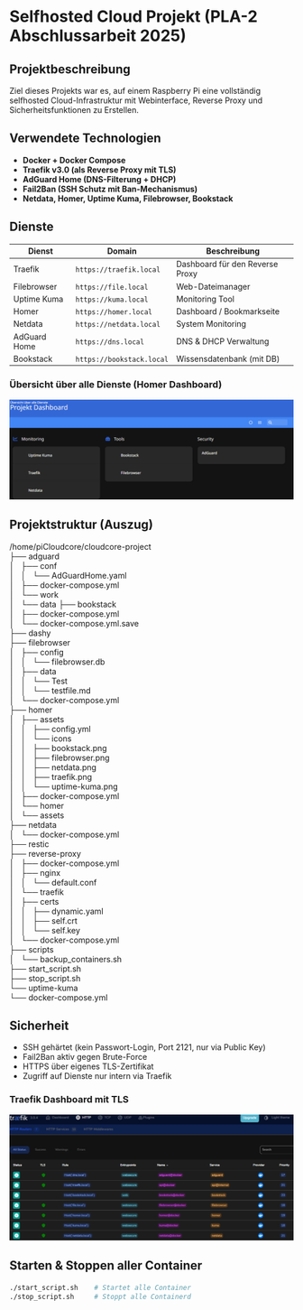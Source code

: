 # Selfhosted Cloud Projekt (PLA-2 Abschlussarbeit 2025)

## Projektbeschreibung
Ziel dieses Projekts war es, auf einem Raspberry Pi eine vollständig selfhosted Cloud-Infrastruktur mit Webinterface, Reverse Proxy und Sicherheitsfunktionen zu Erstellen.

## Verwendete Technologien
- **Docker + Docker Compose**
- **Traefik v3.0 (als Reverse Proxy mit TLS)**
- **AdGuard Home (DNS-Filterung + DHCP)**
- **Fail2Ban (SSH Schutz mit Ban-Mechanismus)**
- **Netdata, Homer, Uptime Kuma, Filebrowser, Bookstack**

## Dienste
| Dienst         | Domain                 | Beschreibung                    |
|----------------|------------------------|----------------------------------|
| Traefik        | `https://traefik.local`   | Dashboard für den Reverse Proxy |
| Filebrowser    | `https://file.local`      | Web-Dateimanager                |
| Uptime Kuma    | `https://kuma.local`      | Monitoring Tool                 |
| Homer          | `https://homer.local`     | Dashboard / Bookmarkseite       |
| Netdata        | `https://netdata.local`   | System Monitoring               |
| AdGuard Home   | `https://dns.local`       | DNS & DHCP Verwaltung           |
| Bookstack      | `https://bookstack.local` | Wissensdatenbank (mit DB)       |

### Übersicht über alle Dienste (Homer Dashboard)
![Homer Dashboard](media/homer_dashboard.png)

## Projektstruktur (Auszug)

/home/piCloudcore/cloudcore-project  
├── adguard  
│   ├── conf  
│   │   └── AdGuardHome.yaml  
│   ├── docker-compose.yml  
│   └── work  
│       └── data 
├── bookstack  
│   ├── docker-compose.yml  
│   └── docker-compose.yml.save  
├── dashy  
├── filebrowser  
│   ├── config  
│   │   └── filebrowser.db  
│   ├── data  
│   │   └── Test  
│   │       └── testfile.md  
│   └── docker-compose.yml  
├── homer  
│   ├── assets  
│   │   ├── config.yml  
│   │   └── icons  
│   │       ├── bookstack.png  
│   │       ├── filebrowser.png  
│   │       ├── netdata.png  
│   │       ├── traefik.png  
│   │       └── uptime-kuma.png  
│   ├── docker-compose.yml  
│   └── homer  
│       └── assets  
├── netdata  
│   └── docker-compose.yml  
├── restic  
├── reverse-proxy  
│   ├── docker-compose.yml  
│   ├── nginx  
│   │   └── default.conf  
│   └── traefik  
│       ├── certs  
│       │   ├── dynamic.yaml  
│       │   ├── self.crt  
│       │   └── self.key  
│       └── docker-compose.yml  
├── scripts  
│   └── backup_containers.sh  
├── start_script.sh  
├── stop_script.sh  
└── uptime-kuma  
    └── docker-compose.yml

## Sicherheit
- SSH gehärtet (kein Passwort-Login, Port 2121, nur via Public Key)
- Fail2Ban aktiv gegen Brute-Force
- HTTPS über eigenes TLS-Zertifikat
- Zugriff auf Dienste nur intern via Traefik

### Traefik Dashboard mit TLS
![Traefik Dashboard](media/traefik_dashboard.png)

## Starten & Stoppen aller Container
```bash
./start_script.sh    # Startet alle Container
./stop_script.sh     # Stoppt alle Containerd